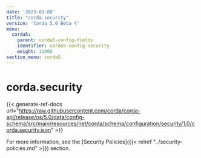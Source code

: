 ```yaml
---
date: '2023-03-08'
title: "corda.security"
version: 'Corda 5.0 Beta 4'
menu:
  corda5:
    parent: corda5-config-fields
    identifier: corda5-config-security
    weight: 11000
section_menu: corda5
---
```

# corda.security
{{< generate-ref-docs url="https://raw.githubusercontent.com/corda/corda-api/release/os/5.0/data/config-schema/src/main/resources/net/corda/schema/configuration/security/1.0/corda.security.json" >}}

For more information, see the [Security Policies]({{< relref "../security-policies.md" >}}) section.